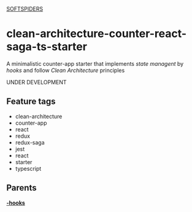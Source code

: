 [SOFTSPIDERS](https://github.com/softspiders/softspiders)

# clean-architecture-counter-react-saga-ts-starter

A minimalistic counter-app starter that implements *state managent* by *hooks* and follow *Clean Architecture* principles

UNDER DEVELOPMENT

## Feature tags
- clean-architecture
- counter-app
- react
- redux
- redux-saga
- jest
- react
- starter
- typescript

## Parents

[**-hooks**](https://github.com/softspiders/clean-architecture-counter-starters/tree/clean-architecture-counter-react)

